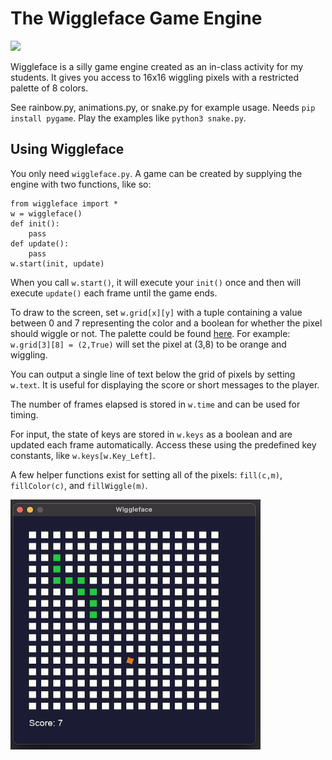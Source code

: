 # The Wiggleface Game Engine

![](animations.gif)

Wiggleface is a silly game engine created as an in-class activity for my students. It gives you access to 16x16 wiggling pixels with a restricted palette of 8 colors.

See rainbow.py, animations.py, or snake.py for example usage. Needs `pip install pygame`. Play the examples like `python3 snake.py`.

## Using Wiggleface

You only need `wiggleface.py`. A game can be created by supplying the engine with two functions, like so:

    from wiggleface import *
    w = wiggleface()
    def init():
        pass
    def update():
        pass
    w.start(init, update)
    
When you call `w.start()`, it will execute your `init()` once and then will execute `update()` each frame until the game ends.

To draw to the screen, set `w.grid[x][y]` with a tuple containing a value between 0 and 7 representing the color and a boolean for whether the pixel should wiggle or not. The palette could be found [here](https://lospec.com/palette-list/endesga-8). For example: `w.grid[3][8] = (2,True)` will set the pixel at (3,8) to be orange and wiggling.

You can output a single line of text below the grid of pixels by setting `w.text`. It is useful for displaying the score or short messages to the player.

The number of frames elapsed is stored in `w.time` and can be used for timing. 

For input, the state of keys are stored in `w.keys` as a boolean and are updated each frame automatically. Access these using the predefined key constants, like `w.keys[w.Key_Left]`.

A few helper functions exist for setting all of the pixels: `fill(c,m)`, `fillColor(c)`, and `fillWiggle(m)`.

<img src="https://github.com/AZHenley/wiggleface/blob/main/snake.png" height="400" width="400" >
